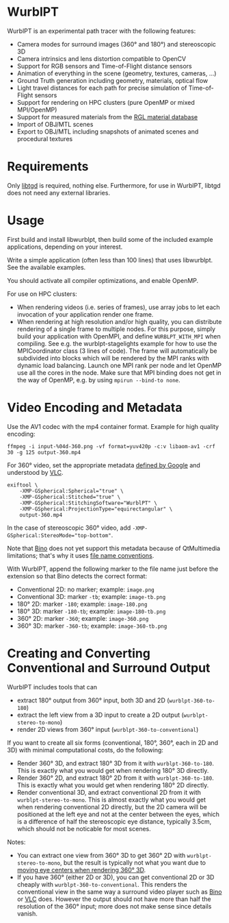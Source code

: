 # WurblPT

WurblPT is an experimental path tracer with the following features:
- Camera modes for surround images (360° and 180°) and stereoscopic 3D
- Camera intrinsics and lens distortion compatible to OpenCV
- Support for RGB sensors and Time-of-Flight distance sensors
- Animation of everything in the scene (geometry, textures, cameras, ...)
- Ground Truth generation including geometry, materials, optical flow
- Light travel distances for each path for precise simulation of
  Time-of-Flight sensors
- Support for rendering on HPC clusters (pure OpenMP or mixed MPI/OpenMP)
- Support for measured materials from the [RGL material database](https://rgl.epfl.ch/materials)
- Import of OBJ/MTL scenes
- Export to OBJ/MTL including snapshots of animated scenes and procedural
  textures


# Requirements

Only [libtgd](https://marlam.de/tgd/) is required, nothing else. Furthermore,
for use in WurblPT, libtgd does not need any external libraries.


# Usage

First build and install libwurblpt, then build some of the included example
applications, depending on your interest.

Write a simple application (often less than 100 lines) that uses libwurblpt.
See the available examples.

You should activate all compiler optimizations, and enable OpenMP.

For use on HPC clusters:
- When rendering videos (i.e. series of frames), use array jobs to let each
  invocation of your application render one frame.
- When rendering at high resolution and/or high quality, you can distribute
  rendering of a single frame to multiple nodes. For this purpose, simply build
  your application with OpenMPI, and define `WURBLPT_WITH_MPI` when compiling.
  See e.g. the wurblpt-stagelights example for how to use the MPICoordinator
  class (3 lines of code). The frame will automatically be subdivided into
  blocks which will be rendered by the MPI ranks with dynamic load balancing.
  Launch one MPI rank per node and let OpenMP use all the cores in the node.
  Make sure that MPI binding does not get in the way of OpenMP, e.g. by using
  `mpirun --bind-to none`.


# Video Encoding and Metadata

Use the AV1 codec with the mp4 container format. Example for high quality encoding:
```
ffmpeg -i input-%04d-360.png -vf format=yuv420p -c:v libaom-av1 -crf 30 -g 125 output-360.mp4
```

For 360° video, set the appropriate metadata
[defined by Google](https://github.com/google/spatial-media/blob/master/docs/spherical-video-rfc.md)
and understood by [VLC](https://www.videolan.org/vlc/).
```
exiftool \
	-XMP-GSpherical:Spherical="true" \
	-XMP-GSpherical:Stitched="true" \
	-XMP-GSpherical:StitchingSoftware="WurblPT" \
	-XMP-GSpherical:ProjectionType="equirectangular" \
	output-360.mp4
```
In the case of stereoscopic 360° video, add `-XMP-GSpherical:StereoMode="top-bottom"`.

Note that [Bino](https://bino3d.org) does not yet support this metadata because
of QtMultimedia limitations; that's why it uses [file name conventions](https://bino3d.org/bino-manual.html#file-name-conventions).

With WurblPT, append the following marker to the file name just before the extension so that Bino detects the correct format:
- Conventional 2D: no marker; example: `image.png`
- Conventional 3D: marker `-tb`; example: `image-tb.png`
- 180° 2D: marker `-180`; example: `image-180.png`
- 180° 3D: marker `-180-tb`; example: `image-180-tb.png`
- 360° 2D: marker `-360`; example: `image-360.png`
- 360° 3D: marker `-360-tb`; example: `image-360-tb.png`


# Creating and Converting Conventional and Surround Output

WurblPT includes tools that can
- extract 180° output from 360° input, both 3D and 2D (`wurblpt-360-to-180`)
- extract the left view from a 3D input to create a 2D output (`wurblpt-stereo-to-mono`)
- render 2D views from 360° input (`wurblpt-360-to-conventional`)

If you want to create all six forms (conventional, 180°, 360°, each in 2D and 3D) with minimal computational costs, do the following:
- Render 360° 3D, and extract 180° 3D from it with `wurblpt-360-to-180`.
  This is exactly what you would get when rendering 180° 3D directly.
- Render 360° 2D, and extract 180° 2D from it with `wurblpt-360-to-180`.
  This is exactly what you would get when rendering 180° 2D directly.
- Render conventional 3D, and extract conventional 2D from it with `wurblpt-stereo-to-mono`.
  This is almost exactly what you would get when rendering conventional 2D
  directly, but the 2D camera will be positioned at the left eye and not at the
  center between the eyes, which is a difference of half the stereoscopic eye
  distance, typically 3.5cm, which should not be noticable for most scenes.

Notes:
- You can extract one view from 360° 3D to get 360° 2D with `wurblpt-stereo-to-mono`,
  but the result is typically not what you want due to
  [moving eye centers when rendering 360° 3D](https://developers.google.com/static/vr/jump/rendering-ods-content.pdf).
- If you have 360° (either 2D or 3D), you can get conventional 2D or 3D cheaply
  with `wurblpt-360-to-conventional`. This renders the conventional view in the same
  way a surround video player such as [Bino](https://bino3d.org) or
  [VLC](https://www.videolan.org/vlc/) does.
  However the output should not have more than half the resolution of the
  360° input; more does not make sense since details vanish.

